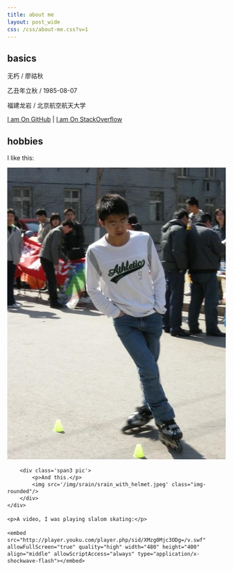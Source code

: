 ```yaml
---
title: about me
layout: post_wide
css: /css/about-me.css?v=1
---
```


<h2>basics</h2>

<p>无朽 / 廖祜秋</p>
<p>乙丑年立秋 / 1985-08-07</p>
<p>福建龙岩 / 北京航空航天大学</p>

[I am On GitHub](https://github.com/liaohuqiu) | [I am On StackOverflow](http://stackoverflow.com/users/2446397/)

<h2>hobbies</h2>

<div class='about-me'>
    <div class='row'>
        <div class='span3 pic'>
            <p>I like this:</p>
            <img src='/img/srain/srain_skating.jpg' class="img-rounded"/>
        </div>

        <div class='span3 pic'>
            <p>And this.</p>
            <img src='/img/srain/srain_with_helmet.jpeg' class="img-rounded"/>
        </div>
    </div>

    <p>A video, I was playing slalom skating:</p>

    <embed src="http://player.youku.com/player.php/sid/XMzg0Mjc3ODg=/v.swf" allowFullScreen="true" quality="high" width="480" height="400" align="middle" allowScriptAccess="always" type="application/x-shockwave-flash"></embed>

</div>

